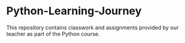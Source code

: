 # Python-Learning-Journey
This repository contains classwork and assignments provided by our teacher as part of the Python course.

